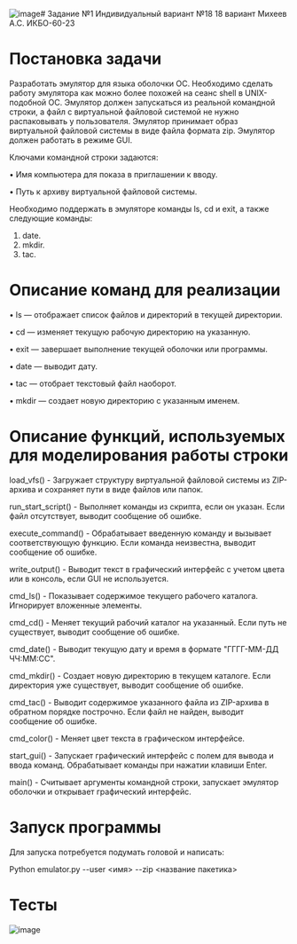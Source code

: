 ![image](https://github.com/user-attachments/assets/481ca686-78d9-48fc-bcbe-2115de3e7e2f)# Задание №1 Индивидуальный вариант №18
18 вариант Михеев А.С. ИКБО-60-23
# Постановка задачи
Разработать эмулятор для языка оболочки ОС. Необходимо сделать работу эмулятора как можно более похожей на сеанс shell в UNIX-подобной ОС. Эмулятор должен запускаться из реальной командной строки, а файл с виртуальной файловой системой не нужно распаковывать у пользователя. Эмулятор принимает образ виртуальной файловой системы в виде файла формата zip. Эмулятор должен работать в режиме GUI.

Ключами командной строки задаются:

• Имя компьютера для показа в приглашении к вводу.

• Путь к архиву виртуальной файловой системы.

Необходимо поддержать в эмуляторе команды ls, cd и exit, а также следующие команды:
1. date. 
2. mkdir. 
3. tac. 

# Описание команд для реализации
• ls — отображает список файлов и директорий в текущей директории.

• cd — изменяет текущую рабочую директорию на указанную.

• exit — завершает выполнение текущей оболочки или программы.

• date — выводит дату.

• tac — отобрает текстовый файл наоборот.

• mkdir — создает новую директорию с указанным именем.

# Описание функций, используемых для моделирования работы строки
load_vfs() - Загружает структуру виртуальной файловой системы из ZIP-архива и сохраняет пути в виде файлов или папок.

run_start_script() - Выполняет команды из скрипта, если он указан. Если файл отсутствует, выводит сообщение об ошибке.

execute_command() - Обрабатывает введенную команду и вызывает соответствующую функцию. Если команда неизвестна, выводит сообщение об ошибке.

write_output() - Выводит текст в графический интерфейс с учетом цвета или в консоль, если GUI не используется.

cmd_ls() - Показывает содержимое текущего рабочего каталога. Игнорирует вложенные элементы.

cmd_cd() - Меняет текущий рабочий каталог на указанный. Если путь не существует, выводит сообщение об ошибке.

cmd_date() - Выводит текущую дату и время в формате "ГГГГ-ММ-ДД ЧЧ:ММ:СС".

cmd_mkdir() - Создает новую директорию в текущем каталоге. Если директория уже существует, выводит сообщение об ошибке.

cmd_tac() - Выводит содержимое указанного файла из ZIP-архива в обратном порядке построчно. Если файл не найден, выводит сообщение об ошибке.

cmd_color() - Меняет цвет текста в графическом интерфейсе.

start_gui() - Запускает графический интерфейс с полем для вывода и ввода команд. Обрабатывает команды при нажатии клавиши Enter.

main() - Считывает аргументы командной строки, запускает эмулятор оболочки и открывает графический интерфейс.

# Запуск программы
Для запуска потребуется подумать головой и написать:

Python emulator.py --user <имя> --zip <название пакетика>

# Тесты
![image](https://github.com/user-attachments/assets/18084c66-8bb7-42f4-a266-8df9e20aa4b9)

